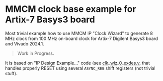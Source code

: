 # MMCM clock base example for Artix-7 Basys3 board

Most trivial example how to use MMCM IP "Clock Wizard" to generate 8 MHz clock from 100 MHz on-board
clock for Artix-7 Digilent Basys3 board and Vivado 2024.1.

> Work in Progress.

It is based on "IP Design Example..." code (see [clk_wiz_0_exdes.v](clk_wiz_0_exdes.v),
that handles properly RESET using several `ASYNC_REG` shift registers (not trivial stuff).
